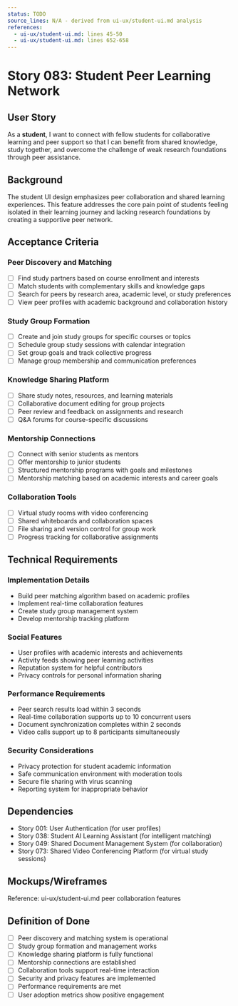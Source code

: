 ```yaml
---
status: TODO
source_lines: N/A - derived from ui-ux/student-ui.md analysis
references:
  - ui-ux/student-ui.md: lines 45-50
  - ui-ux/student-ui.md: lines 652-658
---
```


# Story 083: Student Peer Learning Network

## User Story
As a **student**, I want to connect with fellow students for collaborative learning and peer support so that I can benefit from shared knowledge, study together, and overcome the challenge of weak research foundations through peer assistance.

## Background
The student UI design emphasizes peer collaboration and shared learning experiences. This feature addresses the core pain point of students feeling isolated in their learning journey and lacking research foundations by creating a supportive peer network.

## Acceptance Criteria

### Peer Discovery and Matching
- [ ] Find study partners based on course enrollment and interests
- [ ] Match students with complementary skills and knowledge gaps
- [ ] Search for peers by research area, academic level, or study preferences
- [ ] View peer profiles with academic background and collaboration history

### Study Group Formation
- [ ] Create and join study groups for specific courses or topics
- [ ] Schedule group study sessions with calendar integration
- [ ] Set group goals and track collective progress
- [ ] Manage group membership and communication preferences

### Knowledge Sharing Platform
- [ ] Share study notes, resources, and learning materials
- [ ] Collaborative document editing for group projects
- [ ] Peer review and feedback on assignments and research
- [ ] Q&A forums for course-specific discussions

### Mentorship Connections
- [ ] Connect with senior students as mentors
- [ ] Offer mentorship to junior students
- [ ] Structured mentorship programs with goals and milestones
- [ ] Mentorship matching based on academic interests and career goals

### Collaboration Tools
- [ ] Virtual study rooms with video conferencing
- [ ] Shared whiteboards and collaboration spaces
- [ ] File sharing and version control for group work
- [ ] Progress tracking for collaborative assignments

## Technical Requirements

### Implementation Details
- Build peer matching algorithm based on academic profiles
- Implement real-time collaboration features
- Create study group management system
- Develop mentorship tracking platform

### Social Features
- User profiles with academic interests and achievements
- Activity feeds showing peer learning activities
- Reputation system for helpful contributors
- Privacy controls for personal information sharing

### Performance Requirements
- Peer search results load within 3 seconds
- Real-time collaboration supports up to 10 concurrent users
- Document synchronization completes within 2 seconds
- Video calls support up to 8 participants simultaneously

### Security Considerations
- Privacy protection for student academic information
- Safe communication environment with moderation tools
- Secure file sharing with virus scanning
- Reporting system for inappropriate behavior

## Dependencies
- Story 001: User Authentication (for user profiles)
- Story 038: Student AI Learning Assistant (for intelligent matching)
- Story 049: Shared Document Management System (for collaboration)
- Story 073: Shared Video Conferencing Platform (for virtual study sessions)

## Mockups/Wireframes
Reference: ui-ux/student-ui.md peer collaboration features

## Definition of Done
- [ ] Peer discovery and matching system is operational
- [ ] Study group formation and management works
- [ ] Knowledge sharing platform is fully functional
- [ ] Mentorship connections are established
- [ ] Collaboration tools support real-time interaction
- [ ] Security and privacy features are implemented
- [ ] Performance requirements are met
- [ ] User adoption metrics show positive engagement